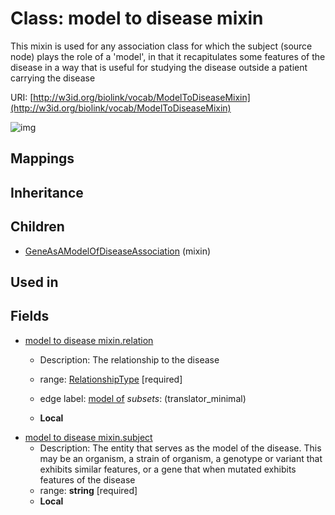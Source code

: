 # Class: model to disease mixin


This mixin is used for any association class for which the subject (source node) plays the role of a 'model', in that it recapitulates some features of the disease in a way that is useful for studying the disease outside a patient carrying the disease

URI: [http://w3id.org/biolink/vocab/ModelToDiseaseMixin](http://w3id.org/biolink/vocab/ModelToDiseaseMixin)

![img](images/ModelToDiseaseMixin.png)
## Mappings

## Inheritance

## Children

 * [GeneAsAModelOfDiseaseAssociation](GeneAsAModelOfDiseaseAssociation.md) (mixin) 
## Used in

## Fields

 * [model to disease mixin.relation](model_to_disease_mixin_relation.md)
    * Description: The relationship to the disease
  
    * range: [RelationshipType](RelationshipType.md) [required]
    * edge label: [model of](model_of.md) *subsets*: (translator_minimal)
    * __Local__
 * [model to disease mixin.subject](model_to_disease_mixin_subject.md)
    * Description: The entity that serves as the model of the disease. This may be an organism, a strain of organism, a genotype or variant that exhibits similar features, or a gene that when mutated exhibits features of the disease
    * range: **string** [required]
    * __Local__
